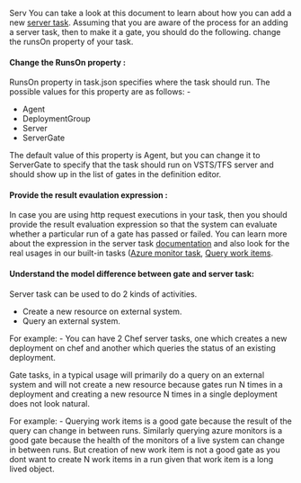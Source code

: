 Serv
You can take a look at this document to learn about how you can add a new [server task](https://github.com/Microsoft/vsts-tasks/blob/master/docs/authoring/servertaskauthoring.md). Assuming that you are aware of the process for an adding a server task, then to make it a gate, you should do the following. change the runsOn property of your task.

#### Change the RunsOn property :
RunsOn property in task.json specifies where the task should run. The possible values for this property are as follows: -

- Agent
- DeploymentGroup
- Server
- ServerGate

The default value of this property is Agent, but you can change it to ServerGate to specify that the task should run on VSTS/TFS server and should show up in the list of gates in the definition editor. 

#### Provide the result evaulation expression :

In case you are using http request executions in your task, then you should provide the result evaluation expression so that the system can evaluate whether a particular run of a gate has passed or failed. You can learn more about the expression in the server task [documentation](https://github.com/Microsoft/vsts-tasks/blob/master/docs/authoring/servertaskauthoring.md) and also look for the real usages in our built-in tasks ([Azure monitor task](https://github.com/Microsoft/vsts-tasks/blob/master/Tasks/AzureMonitor/task.json), [Query work items](https://github.com/Microsoft/vsts-tasks/blob/master/Tasks/QueryWorkItems/task.json).

#### Understand the model difference between gate and server task:

Server task can be used to do 2 kinds of activities.

- Create a new resource on external system. 
- Query an external system. 

For example: - You can have 2 Chef server tasks, one which creates a new deployment on chef and another which queries the status of an existing deployment.

Gate tasks, in a typical usage will primarily do a query on an external system and will not create a new resource because gates run N times in a deployment and creating a new resource N times in a single deployment does not look natural.

For example: - Querying work items is a good gate because the result of the query can change in between runs. Similarly querying azure monitors is a good gate because the health of the monitors of a live system can change in between runs. But creation of new work item is not a good gate as you dont want to create N work items in a run given that work item is a long lived object. 
